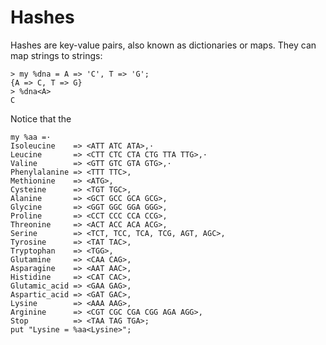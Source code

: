 # Hashes

Hashes are key-value pairs, also known as dictionaries or maps.  They can map strings to strings:

```
> my %dna = A => 'C', T => 'G';
{A => C, T => G}
> %dna<A>
C
```

Notice that the 

```
my %aa =·
Isoleucine    => <ATT ATC ATA>,·
Leucine       => <CTT CTC CTA CTG TTA TTG>,·
Valine        => <GTT GTC GTA GTG>,·
Phenylalanine => <TTT TTC>,
Methionine    => <ATG>,
Cysteine      => <TGT TGC>,
Alanine       => <GCT GCC GCA GCG>,
Glycine       => <GGT GGC GGA GGG>,
Proline       => <CCT CCC CCA CCG>,
Threonine     => <ACT ACC ACA ACG>,
Serine        => <TCT, TCC, TCA, TCG, AGT, AGC>,
Tyrosine      => <TAT TAC>,
Tryptophan    => <TGG>,
Glutamine     => <CAA CAG>,
Asparagine    => <AAT AAC>,
Histidine     => <CAT CAC>,
Glutamic_acid => <GAA GAG>,
Aspartic_acid => <GAT GAC>,
Lysine        => <AAA AAG>,
Arginine      => <CGT CGC CGA CGG AGA AGG>,
Stop          => <TAA TAG TGA>;
put "Lysine = %aa<Lysine>";
```